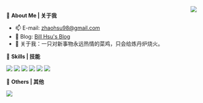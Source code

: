 <a href="#">
  <img align="right" src="https://github-readme-stats.vercel.app/api?username=zhaoxu98&count_private=true" />
</a>

:tangerine: **About Me | 关于我**

- :mailbox: E-mail: zhaohsu98@gmail.com
- :custard: Blog: [Bill Hsu's Blog](https://xzbill.top)
- :seedling: 关于我：一只对新事物永远热情的菜鸡，只会给炼丹炉烧火。

:tea: **Skills | 技能**

![](https://img.shields.io/badge/-Python-3b77a7?style=flat-square&logo=Python&logoColor=fff)
![](https://img.shields.io/badge/-PyTorch-ee4c2c?style=flat-square&logo=pytorch&logoColor=fff)
![](https://img.shields.io/badge/-PostgreSQL-336791?style=flat-square&logo=postgresql&logoColor=fff)
![](https://img.shields.io/badge/-pandas-339933?style=flat-square&logo=pandas&logoColor=fff)
![](https://img.shields.io/badge/-Docker-2496ED?style=flat-square&logo=Docker&logoColor=fff)
![](https://img.shields.io/badge/-Linux-000000?style=flat-square&logo=Linux&logoColor=fff)

:ice_cream: **Others | 其他**

<img src="https://github-readme-stats.vercel.app/api/top-langs/?username=zhaoxu98&layout=compact" />
